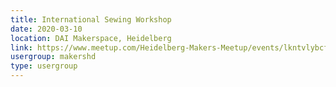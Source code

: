 ```yaml
---
title: International Sewing Workshop
date: 2020-03-10
location: DAI Makerspace, Heidelberg
link: https://www.meetup.com/Heidelberg-Makers-Meetup/events/lkntvlybcfbnb/
usergroup: makershd
type: usergroup
---
```

